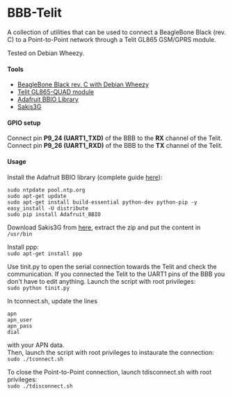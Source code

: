 BBB-Telit
=========

A collection of utilities that can be used to connect a BeagleBone Black (rev. C)
to a Point-to-Point network through a Telit GL865 GSM/GPRS module.

Tested on Debian Wheezy.

#### Tools
* [BeagleBone Black rev. C with Debian Wheezy](http://beagleboard.org/black)
* [Telit GL865-QUAD module](http://www.telit.com/products/product-service-selector/product-service-selector/show/product/gl865-quad/)
* [Adafruit BBIO Library](https://github.com/adafruit/adafruit-beaglebone-io-python)
* [Sakis3G](https://github.com/RadiusNetworks/sakis3g)

#### GPIO setup
Connect pin **P9\_24 (UART1\_TXD)** of the BBB to the **RX** channel of the Telit.  
Connect pin **P9\_26 (UART1\_RXD)** of the BBB to the **TX** channel of the Telit.

#### Usage
Install the Adafruit BBIO library (complete guide [here](https://github.com/adafruit/adafruit-beaglebone-io-python)):
  ```
  sudo ntpdate pool.ntp.org
  sudo apt-get update
  sudo apt-get install build-essential python-dev python-pip -y
  easy_install -U distribute
  sudo pip install Adafruit_BBIO
  ```
  
Download Sakis3G from [here](https://github.com/RadiusNetworks/sakis3g), extract
the zip and put the content in `/usr/bin`

Install ppp:  
  `sudo apt-get install ppp`

Use tinit.py to open the serial connection towards the Telit and check the
communication. If you connected the Telit to the UART1 pins of the BBB you don't
have to edit anything. Launch the script with root privileges:  
  `sudo python tinit.py`

In tconnect.sh, update the lines  
  ```
  apn
  apn_user
  apn_pass
  dial
  ```  
  with your APN data.  
  Then, launch the script with root privileges to instaurate the
connection:  
  `sudo ./tconnect.sh`
  
To close the Point-to-Point connection, launch tdisconnect.sh with root privileges:  
  `sudo ./tdisconnect.sh`
